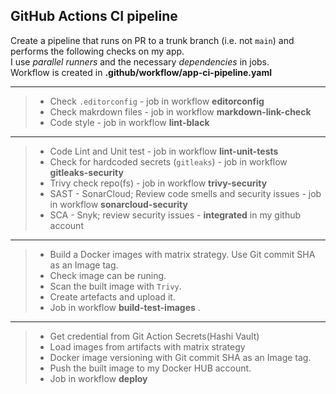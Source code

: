 ## GitHub Actions CI pipeline
Create a  pipeline that runs on PR to a trunk branch (i.e. not `main`) and performs the following checks on my app.\
I use *parallel runners* and the necessary *dependencies* in jobs.\
Workflow is created in **.github/workflow/app-ci-pipeline.yaml**
***
> - Check `.editorconfig` - job in workflow **editorconfig**
> - Check makrdown files  - job in workflow **markdown-link-check**
> - Code style  - job in workflow **lint-black**
---
> - Code Lint and Unit test -  job in workflow  **lint-unit-tests**
> - Check for hardcoded secrets (`gitleaks`) - job in workflow  **gitleaks-security**
> - Trivy check repo(fs) - job in workflow  **trivy-security**
> - SAST - SonarCloud; Review code smells and security issues - job in workflow  **sonarcloud-security**
> - SCA - Snyk; review security issues - **integrated** in my github account
---
> - Build a Docker images with matrix strategy. Use Git commit SHA as an Image tag.
> - Check image can be runing.
> - Scan the built image with `Trivy`.
> - Create artefacts and upload it.
> - Job in workflow  **build-test-images** .
---
> - Get credential from Git Action Secrets(Hashi Vault)
> - Load images from artifacts with matrix strategy
> - Docker image versioning with Git commit SHA as an Image tag.
> - Push the built image to my Docker HUB account.
> - Job in workflow  **deploy**
